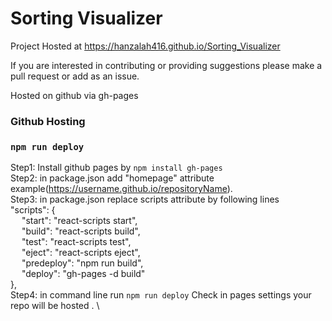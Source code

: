 # Sorting Visualizer
Project Hosted at https://hanzalah416.github.io/Sorting_Visualizer

If you are interested in contributing or providing suggestions please make a pull request or add as an issue.

Hosted on github via gh-pages

### Github Hosting
### `npm run deploy`
Step1: Install github pages by `npm install gh-pages`\
Step2: in package.json add "homepage" attribute example(https://username.github.io/repositoryName). \
Step3: in package.json replace scripts attribute by following lines\
"scripts": {\
		&emsp; "start": "react-scripts start",\
		&emsp; "build": "react-scripts build",\
		&emsp; "test": "react-scripts test",\
		&emsp; "eject": "react-scripts eject",\
		&emsp; "predeploy": "npm run build",\
		&emsp; "deploy": "gh-pages -d build"\
	},\
Step4: in command line run `npm run deploy`
Check in pages settings your repo will be hosted .
\\

